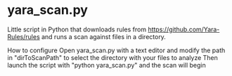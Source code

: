 # yara_scan.py
Little script in Python that downloads rules from https://github.com/Yara-Rules/rules and runs a scan against files in a directory.

How to configure
Open yara\_scan.py with a text editor and modify the path in "dirToScanPath" to select the directory with your files to analyze
Then launch the script with "python yara\_scan.py" and the scan will begin

